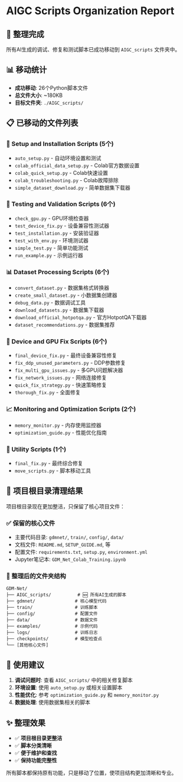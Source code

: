 # AIGC Scripts Organization Report

## 📁 整理完成

所有AI生成的调试、修复和测试脚本已成功移动到 `AIGC_scripts` 文件夹中。

## 📊 移动统计

- **成功移动**: 26个Python脚本文件
- **总文件大小**: ~180KB
- **目标文件夹**: `./AIGC_scripts/`

## 📋 已移动的文件列表

### 🔧 Setup and Installation Scripts (5个)
- `auto_setup.py` - 自动环境设置和测试
- `colab_official_data_setup.py` - Colab官方数据设置
- `colab_quick_setup.py` - Colab快速设置
- `colab_troubleshooting.py` - Colab故障排除
- `simple_dataset_download.py` - 简单数据集下载器

### 🧪 Testing and Validation Scripts (6个)
- `check_gpu.py` - GPU环境检查器
- `test_device_fix.py` - 设备兼容性测试器
- `test_installation.py` - 安装验证器
- `test_with_env.py` - 环境测试器
- `simple_test.py` - 简单功能测试
- `run_example.py` - 示例运行器

### 📊 Dataset Processing Scripts (6个)
- `convert_dataset.py` - 数据集格式转换器
- `create_small_dataset.py` - 小数据集创建器
- `debug_data.py` - 数据调试工具
- `download_datasets.py` - 数据集下载器
- `download_official_hotpotqa.py` - 官方HotpotQA下载器
- `dataset_recommendations.py` - 数据集推荐

### 🔨 Device and GPU Fix Scripts (6个)
- `final_device_fix.py` - 最终设备兼容性修复
- `fix_ddp_unused_parameters.py` - DDP参数修复
- `fix_multi_gpu_issues.py` - 多GPU问题解决器
- `fix_network_issues.py` - 网络连接修复
- `quick_fix_strategy.py` - 快速策略修复
- `thorough_fix.py` - 全面修复

### 📈 Monitoring and Optimization Scripts (2个)
- `memory_monitor.py` - 内存使用监控器
- `optimization_guide.py` - 性能优化指南

### 🎯 Utility Scripts (1个)
- `final_fix.py` - 最终综合修复
- `move_scripts.py` - 脚本移动工具

## 🧹 项目根目录清理结果

项目根目录现在更加整洁，只保留了核心项目文件：

### ✅ 保留的核心文件
- 主要代码目录: `gdmnet/`, `train/`, `config/`, `data/`
- 文档文件: `README.md`, `SETUP_GUIDE.md`, 等
- 配置文件: `requirements.txt`, `setup.py`, `environment.yml`
- Jupyter笔记本: `GDM_Net_Colab_Training.ipynb`

### 📁 整理后的文件夹结构
```
GDM-Net/
├── AIGC_scripts/          # 🆕 所有AI生成的脚本
├── gdmnet/               # 核心模型代码
├── train/                # 训练脚本
├── config/               # 配置文件
├── data/                 # 数据文件
├── examples/             # 示例代码
├── logs/                 # 训练日志
├── checkpoints/          # 模型检查点
└── [其他核心文件]
```

## 🎯 使用建议

1. **调试问题时**: 查看 `AIGC_scripts/` 中的相关修复脚本
2. **环境设置**: 使用 `auto_setup.py` 或相关设置脚本
3. **性能优化**: 参考 `optimization_guide.py` 和 `memory_monitor.py`
4. **数据处理**: 使用数据集相关的脚本

## ✨ 整理效果

- ✅ **项目根目录更整洁**
- ✅ **脚本分类清晰**
- ✅ **便于维护和查找**
- ✅ **保持功能完整性**

所有脚本都保持原有功能，只是移动了位置，使项目结构更加清晰和专业。
